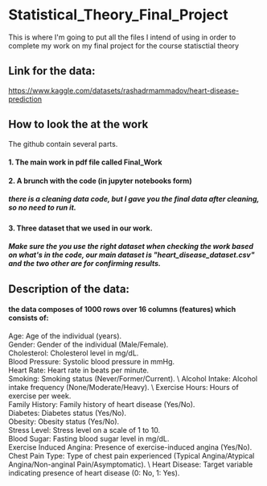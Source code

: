 # Statistical_Theory_Final_Project
This is where I'm going to put all the files I intend of using in order to complete my work on my final project for the course statisctial theory

## Link for the data:
https://www.kaggle.com/datasets/rashadrmammadov/heart-disease-prediction

## How to look the at the work
The github contain several parts. 
#### 1. The main work in pdf file called Final_Work
#### 2. A brunch with the code (in jupyter notebooks form)
##### there is a cleaning data code, but I gave you the final data after cleaning, so no need to run it.
#### 3. Three dataset that we used in our work.
##### Make sure the you use the right dataset when checking the work based on what's in the code, our main dataset is "heart_disease_dataset.csv" and the two other are for confirming results.


## Description of the data:
#### the data composes of 1000 rows over 16 columns (features) which consists of: 
Age: Age of the individual (years). \
Gender: Gender of the individual (Male/Female). \
Cholesterol: Cholesterol level in mg/dL. \
Blood Pressure: Systolic blood pressure in mmHg. \
Heart Rate: Heart rate in beats per minute. \
Smoking: Smoking status (Never/Former/Current). \ 
Alcohol Intake: Alcohol intake frequency (None/Moderate/Heavy). \ 
Exercise Hours: Hours of exercise per week. \
Family History: Family history of heart disease (Yes/No). \
Diabetes: Diabetes status (Yes/No). \
Obesity: Obesity status (Yes/No). \
Stress Level: Stress level on a scale of 1 to 10. \
Blood Sugar: Fasting blood sugar level in mg/dL. \
Exercise Induced Angina: Presence of exercise-induced angina (Yes/No). \
Chest Pain Type: Type of chest pain experienced (Typical Angina/Atypical Angina/Non-anginal Pain/Asymptomatic). \ 
Heart Disease: Target variable indicating presence of heart disease (0: No, 1: Yes). 


